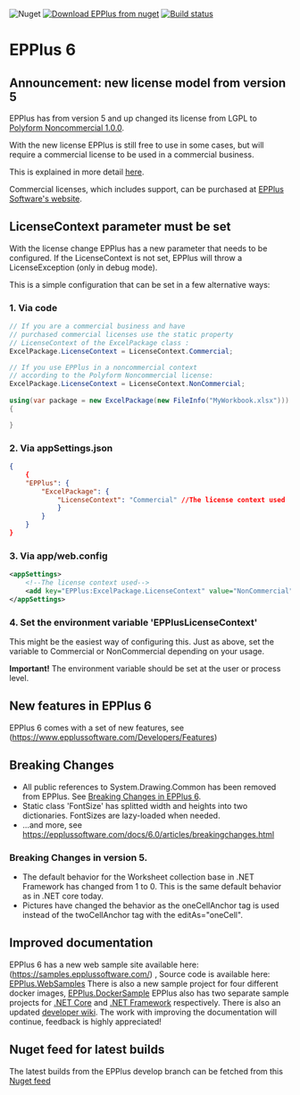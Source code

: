 ﻿![Nuget](https://img.shields.io/nuget/v/epplus)
 [![Download EPPlus from nuget](https://img.shields.io/nuget/dt/epplus?label=Nuget%20downloads)](https://www.nuget.org/packages/EPPlus/)
[![Build status](https://ci.appveyor.com/api/projects/status/6jdk5tjxxvx99d5i?svg=true)](https://ci.appveyor.com/project/EPPlusSoftware/epplus)

# EPPlus 6

## Announcement: new license model from version 5
EPPlus has from version 5 and up changed its license from LGPL to [Polyform Noncommercial 1.0.0](https://polyformproject.org/licenses/noncommercial/1.0.0/).

With the new license EPPlus is still free to use in some cases, but will require a commercial license to be used in a commercial business.

This is explained in more detail [here](https://www.epplussoftware.com/Home/LgplToPolyform).

Commercial licenses, which includes support, can be purchased at [EPPlus Software's website](https://www.epplussoftware.com/).

## LicenseContext parameter must be set
With the license change EPPlus has a new parameter that needs to be configured. If the LicenseContext is not set, EPPlus will throw a LicenseException (only in debug mode).

This is a simple configuration that can be set in a few alternative ways:

### 1. Via code
```csharp
// If you are a commercial business and have
// purchased commercial licenses use the static property
// LicenseContext of the ExcelPackage class :
ExcelPackage.LicenseContext = LicenseContext.Commercial;

// If you use EPPlus in a noncommercial context
// according to the Polyform Noncommercial license:
ExcelPackage.LicenseContext = LicenseContext.NonCommercial;
    
using(var package = new ExcelPackage(new FileInfo("MyWorkbook.xlsx")))
{

}
```
### 2. Via appSettings.json
```json
{
    {
    "EPPlus": {
        "ExcelPackage": {
            "LicenseContext": "Commercial" //The license context used
            }
        }
    }
}
```
### 3. Via app/web.config
```xml
<appSettings>
    <!--The license context used-->
    <add key="EPPlus:ExcelPackage.LicenseContext" value="NonCommercial" />
</appSettings>
```
### 4. Set the environment variable 'EPPlusLicenseContext'
This might be the easiest way of configuring this. Just as above, set the variable to Commercial or NonCommercial depending on your usage.

**Important!** The environment variable should be set at the user or process level.

## New features in EPPlus 6
EPPlus 6 comes with a set of new features, see (https://www.epplussoftware.com/Developers/Features)

## Breaking Changes
* All public references to System.Drawing.Common has been removed from EPPlus. See [Breaking Changes in EPPlus 6](https://github.com/EPPlusSoftware/EPPlus/wiki/Breaking-Changes-in-EPPlus-6).
* Static class 'FontSize' has splitted width and heights into two dictionaries. FontSizes are lazy-loaded when needed. 
* ...and more, see https://epplussoftware.com/docs/6.0/articles/breakingchanges.html
### Breaking Changes in version 5.
* The default behavior for the Worksheet collection base in .NET Framework has changed from 1 to 0. This is the same default behavior as in .NET core today.
* Pictures have changed the behavior as the oneCellAnchor tag is used instead of the twoCellAnchor tag with the editAs="oneCell". 

## Improved documentation
EPPlus 6 has a new web sample site available here: (https://samples.epplussoftware.com/) ,  Source code is available here: [EPPlus.WebSamples](https://github.com/EPPlusSoftware/EPPlus.WebSamples)
There is also a new sample project for four different docker images, [EPPlus.DockerSample](https://github.com/EPPlusSoftware/EPPlus.DockerSample)
EPPlus also has two separate sample projects for [.NET Core](https://github.com/EPPlusSoftware/EPPlus.Sample.NetCore/tree/version/EPPlus6.0) and [.NET Framework](https://github.com/EPPlusSoftware/EPPlus.Sample.NetFramework/tree/version/EPPlus6.0) respectively.
There is also an updated [developer wiki](https://github.com/EPPlusSoftware/EPPlus/wiki). 
The work with improving the documentation will continue, feedback is highly appreciated!

## Nuget feed for latest builds
The latest builds from the EPPlus develop branch can be fetched from this [Nuget feed](https://ci.appveyor.com/nuget/epplus)
